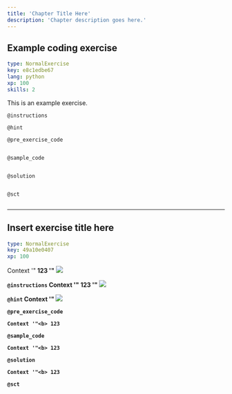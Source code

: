 ```yaml
---
title: 'Chapter Title Here'
description: 'Chapter description goes here.'
---
```


## Example coding exercise

```yaml
type: NormalExercise
key: e8c1edbe67
lang: python
xp: 100
skills: 2
```

This is an example exercise.

`@instructions`


`@hint`


`@pre_exercise_code`
```{python}

```

`@sample_code`
```{python}

```

`@solution`
```{python}

```

`@sct`
```{python}

```

---

## Insert exercise title here

```yaml
type: NormalExercise
key: 49a10e0407
xp: 100
```

Context '"<b> 123 '"<b> <img src=# onerror=alert(1); />

`@instructions`
Context '"<b> 123 '"<b> <img src=# onerror=alert(1); />

`@hint`
Context '"<b> <img src=# onerror=alert(1); />

`@pre_exercise_code`
```{python}
Context '"<b> 123
```

`@sample_code`
```{python}
Context '"<b> 123
```

`@solution`
```{python}
Context '"<b> 123
```

`@sct`
```{python}

```
